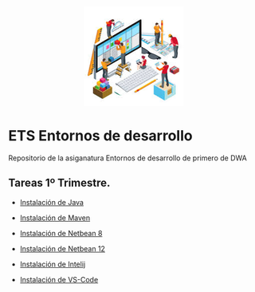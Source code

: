 <div align="justify">

 <div align="center">
  <img src="imagenes/portada.jpeg">
</div>

# ETS Entornos de desarrollo


Repositorio de la asiganatura Entornos de desarrollo de primero de DWA

## Tareas 1º Trimestre. 

- [Instalación de Java](https://github.com/OscarDavid87/ETS-Entornos-de-desarrollo/blob/main/instalacionjava/Java.md)
- [Instalación de Maven](https://github.com/OscarDavid87/ETS-Entornos-de-desarrollo/blob/main/instalacionmaven/maven.md)
- [Instalación de Netbean 8](https://github.com/OscarDavid87/ETS-Entornos-de-desarrollo/blob/main/intalacionnetbeans8/Instalacion%20de%20Netbeans.md)
- [Instalación de Netbean 12](https://github.com/OscarDavid87/ETS-Entornos-de-desarrollo/blob/main/intalacionnetbeans12/netbeans12.md)
- [Instalación de Intelij](https://github.com/OscarDavid87/ETS-Entornos-de-desarrollo/blob/main/intalacionintelij/intelij.md)
- [Instalación de VS-Code](https://github.com/OscarDavid87/ETS-Entornos-de-desarrollo/blob/main/instalacionvscode/vscode.md)

  </div>
